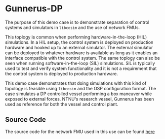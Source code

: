 # Gunnerus-DP

The purpose of this demo case is to demonstrate separation of control systems and simulators in `libcosim` and the use of network FMUs.

This toplogy is common when performing hardware-in-the-loop (HIL) simulations. In a HIL setup, the control system is deployed on production hardware and hooked up to an external simulator. The external simulator can be deployed to whatever hardware is available as long as it enables an interface compatible with the control system. The same toplogy can also be seen when running software-in-the-loop (SIL) simulations. SIL is typically used to test and verify system functionality and it is not a requirement that the control system is deployed to production hardware.

This demo case demonstrates that doing simulations with this kind of topology is feasible using `libcosim` and the OSP configuration format. The case simulates a DP controlled vessel performing a box maneuver while exposed to external forces. NTNU's research vessel, Gunnerus has been used as reference for both the vessel and control plant.

## Source Code
The source code for the network FMU used in this use can be found [here](https://github.com/open-simulation-platform/fmi-udp-adapter)
